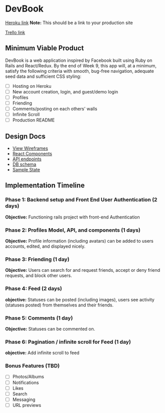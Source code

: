 # DevBook

[Heroku link][heroku] **Note:** This should be a link to your production site

[Trello link][trello]

[heroku]: http://devbook.us
[trello]: https://trello.com/b/2l0MOx3S/devbook

## Minimum Viable Product

DevBook is a web application inspired by Facebook built using Ruby on Rails
and React/Redux.  By the end of Week 9, this app will, at a minimum, satisfy the
following criteria with smooth, bug-free navigation, adequate seed data and
sufficient CSS styling:

- [ ] Hosting on Heroku
- [ ] New account creation, login, and guest/demo login
- [ ] Profiles
- [ ] Friending
- [ ] Comments/posting on each others' walls
- [ ] Infinite Scroll
- [ ] Production README

## Design Docs
* [View Wireframes][wireframes]
* [React Components][components]
* [API endpoints][api-endpoints]
* [DB schema][schema]
* [Sample State][sample-state]

[wireframes]: docs/wireframes
[components]: docs/component-hierarchy.md
[sample-state]: docs/sample-state.md
[api-endpoints]: docs/api-endpoints.md
[schema]: docs/schema.md

## Implementation Timeline

### Phase 1: Backend setup and Front End User Authentication (2 days)

**Objective:** Functioning rails project with front-end Authentication

### Phase 2: Profiles Model, API, and components (1 days)

**Objective:** Profile information (including avatars) can be added to users accounts, edited, and displayed nicely.

### Phase 3: Friending (1 day)

**Objective:** Users can search for and request friends, accept or deny friend requests, and block other users.

### Phase 4: Feed (2 days)

**objective:** Statuses can be posted (including images), users see activity (statuses posted) from themselves and their friends.

### Phase 5: Comments (1 day)

**Objective:** Statuses can be commented on.


### Phase 6: Pagination / infinite scroll for Feed (1 day)

**objective:** Add infinite scroll to feed

### Bonus Features (TBD)
- [ ] Photos/Albums
- [ ] Notifications
- [ ] Likes
- [ ] Search
- [ ] Messaging
- [ ] URL previews
